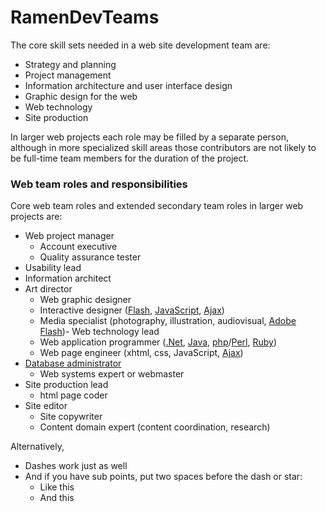 # RamenDevTeams

The core skill sets needed in a web site development team are:

- Strategy and planning
- Project management
- Information architecture and user interface design
- Graphic design for the web
- Web technology
- Site production

In larger web projects each role may be filled by a separate person, although in more specialized skill areas those contributors are not likely to be full-time team members for the duration of the project.

### Web team roles and responsibilities

Core web team roles and extended secondary team roles in larger web projects are:

- Web project manager
	- Account executive
	- Quality assurance tester
- Usability lead
- Information architect
- Art director
  - Web graphic designer
  - Interactive designer ([Flash](https://en.wikipedia.org/wiki/Adobe_Flash), [JavaScript](https://www.javascript.com/), [Ajax](https://en.wikipedia.org/wiki/Ajax_(programming)))
  - Media specialist (photography, illustration, audiovisual, [Adobe Flash](hhttp://en.wikipedia.org/wiki/Adobe_Flash))-  Web technology lead
  - Web application programmer ([.Net](http://en.wikipedia.org/wiki/Microsoft_.NET_Framework), [Java](http://en.wikipedia.org/wiki/Java_(programming_language)), [php](http://en.wikipedia.org/wiki/Php)/[Perl](http://en.wikipedia.org/wiki/PERL), [Ruby](http://en.wikipedia.org/wiki/Ruby_on_Rails))
  - Web page engineer (xhtml, css, JavaScript, [Ajax](http://en.wikipedia.org/wiki/Ajax_(programming)))
- [Database administrator](http://en.wikipedia.org/wiki/Database_administrator)
  - Web systems expert or webmaster
- Site production lead
  - html page coder
- Site editor
  - Site copywriter
  - Content domain expert (content coordination, research)


Alternatively,

- Dashes work just as well
- And if you have sub points, put two spaces before the dash or star:
  - Like this
  - And this
